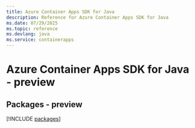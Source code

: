 ```yaml
---
title: Azure Container Apps SDK for Java
description: Reference for Azure Container Apps SDK for Java
ms.date: 07/29/2025
ms.topic: reference
ms.devlang: java
ms.service: containerapps
---
```

# Azure Container Apps SDK for Java - preview
## Packages - preview
[!INCLUDE [packages](container-apps-index.md)]